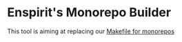 # Enspirit's Monorepo Builder

This tool is aiming at replacing our [Makefile for monorepos](https://github.com/enspirit/makefile-for-monorepos)
